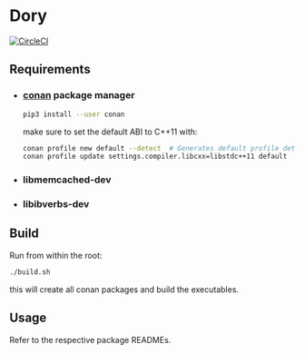 # Dory

[![CircleCI](https://circleci.com/gh/kristianmitk/neb-rdma.svg?style=shield&circle-token=8aee442f89261c33ece50901b09ef414a085ca9f)](https://circleci.com/gh/kristianmitk/neb-rdma)

## Requirements

- ### [conan](https://conan.io/) package manager
    ```sh 
    pip3 install --user conan
    ```

    make sure to set the default ABI to C++11 with:

    ```sh
    conan profile new default --detect  # Generates default profile detecting GCC and sets old ABI
    conan profile update settings.compiler.libcxx=libstdc++11 default  # Sets libcxx to C++11 ABI
    ```

- ### libmemcached-dev
- ### libibverbs-dev



## Build

Run from within the root:

```sh
./build.sh
```

this will create all conan packages and build the executables.

## Usage

Refer to the respective package READMEs.